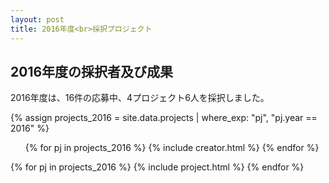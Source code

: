 ```yaml
---
layout: post
title: 2016年度<br>採択プロジェクト
---
```


<h2>2016年度の採択者及び成果</h2>
<p>2016年度は、16件の応募中、4プロジェクト6人を採択しました。</p>

{% assign projects_2016 = site.data.projects | where_exp: "pj", "pj.year == 2016" %}
<ul class="project-list">
  {% for pj in projects_2016 %}
    {% include creator.html %}
  {% endfor %}
</ul>

<div class="projects flex">
  {% for pj in projects_2016 %}
    {% include project.html %}
  {% endfor %}
</div>
